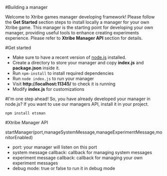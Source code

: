 #Building a manager

Welcome to Xtribe games manager developing framework! Please follow the **Get Started** section steps to install locally a manager for your own Xtribe game. This manager is the starting point for developing your own manager, providing useful tools to enhance creating experiments experience. Please refer to **Xtribe Manager API** section for details.

#Get started
- Make sure to have a recent version of [node.js](https://nodejs.org/) installed.
- Create a directory to store your manager and copy **index.js** and **package.json** inside it.
- Run `npm-install` to install required dependencies
- Run `node index.js` to run your manager
- Visit **http://localhost:11345/** to check it is running
- Modify **index.js** for customizations

#I'm one step ahead!
So, you have already developed your manager in node.js? If you want to use our managers API, install it in your project.

`npm install etsman`

#Xtribe Manager API

startManager(port,manageSystemMessage,manageExperimentMessage,monitorEnabled)
- port: your manager will listen on this port
- system message callback: callback for managing system messages
- experiment message callback: callback for managing your own experiment messages
- debug mode: true or false to run it in debug mode




